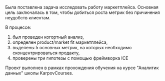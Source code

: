 Была поставлена задача исследовать работу маркетплейса. Основная цель заключалась в том, чтобы добиться роста метрик без причинения неудобств клиентам.   

В процессе:
  1. был проведен когортный анализ,  
  2. определен product/market fit маркетплейса,   
  3. выделены 5 основных метрик, на которых необходимо сконцентрироваться продакту,   
  4. проверены три гипотезы с помощью фреймворка ICE

Проект выполнен в рамках прохождения обучения на курсе "Аналитик данных" школы KarpovCourses.

